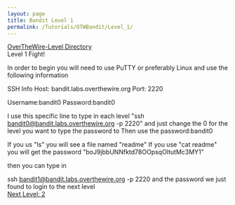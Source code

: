 ```yaml
---
layout: page
title: Bandit Level 1
permalink: /Tutorials/OTWBandit/Level_1/
---
```

[OverTheWire-Level Directory](https://zacvr.github.io/Tutorials/OTWBandit/)
<br/>
Level 1 Fight!


In order to begin you will need to use PuTTY or preferably Linux and use the following information

SSH Info
Host: bandit.labs.overthewire.org
Port: 2220

Username:bandit0 
Password:bandit0

I use this specific line to type in each level "ssh bandit0@bandit.labs.overthewire.org -p 2220" and just change the 0 for the level you want to type the password to
Then use the password:bandit0


If you us "ls" you will see a file named "readme"
If you use "cat readme" you will get the password "boJ9jbbUNNfktd78OOpsqOltutMc3MY1"

then you can type in

ssh bandit1@bandit.labs.overthewire.org -p 2220
and the password we just found to login to the next level
<br/>
[Next Level: 2](https://zacvr.github.io//Tutorials/OTWBandit/Level_2)
